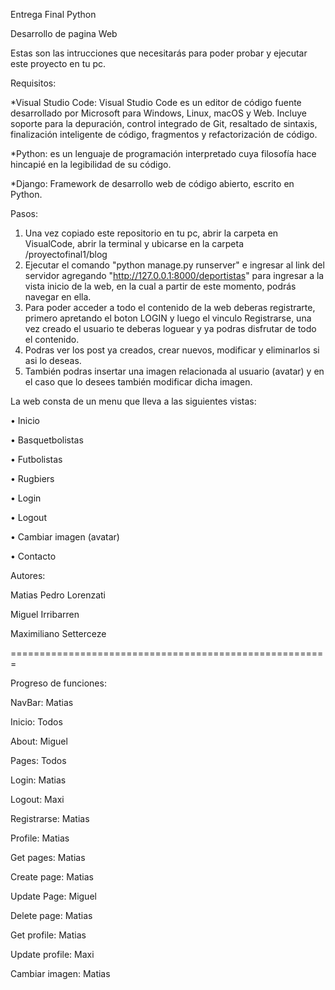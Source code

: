 Entrega Final Python

Desarrollo de pagina Web

Estas son las intrucciones que necesitarás para poder probar y ejecutar este proyecto en tu pc.

Requisitos:

*Visual Studio Code: Visual Studio Code es un editor de código fuente desarrollado por Microsoft para Windows, Linux, macOS y Web. Incluye soporte para la depuración, control integrado de Git, resaltado de sintaxis, finalización inteligente de código, fragmentos y refactorización de código.

*Python: es un lenguaje de programación interpretado cuya filosofía hace hincapié en la legibilidad de su código.

*Django: Framework de desarrollo web de código abierto, escrito en Python.

Pasos:
1.	Una vez copiado este repositorio en tu pc, abrir la carpeta en VisualCode, abrir la terminal y ubicarse en la carpeta /proyectofinal1/blog
2.	Ejecutar el comando "python manage.py runserver" e ingresar al link del servidor agregando "http://127.0.0.1:8000/deportistas" para ingresar a la vista inicio de la web, en la cual a partir de este momento, podrás navegar en ella.
3.	Para poder acceder a todo el contenido de la web deberas registrarte, primero apretando el boton LOGIN y luego el vinculo Registrarse, una vez creado el usuario te deberas loguear y ya podras disfrutar de todo el contenido.
4.	Podras ver los post ya creados, crear nuevos, modificar y eliminarlos si asi lo deseas.
5.	También podras insertar una imagen relacionada al usuario (avatar) y en el caso que lo desees también modificar dicha imagen.

La web consta de un menu que lleva a las siguientes vistas:

•	Inicio

•	Basquetbolistas

•	Futbolistas

•	Rugbiers

•	Login

•	Logout

•	Cambiar imagen (avatar)

•	Contacto


Autores:

Matias Pedro Lorenzati

Miguel Irribarren

Maximiliano Setterceze

=======================================================

Progreso de funciones:

NavBar: Matias

Inicio: Todos

About: Miguel

Pages: Todos

Login: Matias

Logout: Maxi

Registrarse: Matias

Profile: Matias

Get pages: Matias

Create page: Matias

Update Page: Miguel

Delete page: Matias

Get profile: Matias

Update profile: Maxi

Cambiar imagen: Matias
